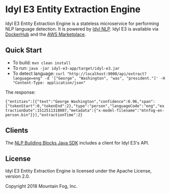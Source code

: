 # Idyl E3 Entity Extraction Engine

Idyl E3 Entity Extraction Engine is a stateless microservice for performing NLP language detection. It is powered by [Idyl NLP](https://github.com/idylnlp/idylnlp). Idyl E3 is available via [DockerHub](https://hub.docker.com/r/mtnfog/idyl-e3/) and the [AWS Marketplace](https://aws.amazon.com/marketplace/pp/B01BSQUR2K).

## Quick Start

* To build: `mvn clean install`
* To run: `java -jar idyl-e3-app/target/idyl-e3.jar`
* To detect language: `curl "http://localhost:9000/api/extract?language=eng" -d '["George", "Washington", "was", "president."]' -H "Content-Type: application/json"`

The response:

`{"entities":[{"text":"George Washington","confidence":0.96,"span":{"tokenStart":0,"tokenEnd":2},"type":"person","languageCode":"eng","extractionDate":1512511318007,"metadata":{"x-model-filename":"mtnfog-en-person.bin"}}],"extractionTime":2}`

## Clients

The [NLP Building Blocks Java SDK](https://github.com/mtnfog/nlp-building-blocks-java-sdk) includes a client for Idyl E3's API.

## License

Idyl E3 Entity Extraction Engine is licensed under the Apache License, version 2.0.

Copyright 2018 Mountain Fog, Inc.
